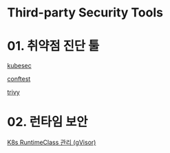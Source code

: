 # Third-party Security Tools

# 01. 취약점 진단 툴

[kubesec](https://www.notion.so/kubesec-51e4a23e2ab9496dadecbe445fa9a713?pvs=21)

[conftest](https://www.notion.so/conftest-0ea481bb7c28458ea84562edae4d6901?pvs=21)

[trivy](https://www.notion.so/trivy-2bd9e7d241df40dc84762b447986d3ee?pvs=21)

# 02. 런타임 보안

[K8s RuntimeClass 관리 (gVisor)](https://www.notion.so/K8s-RuntimeClass-gVisor-4af0138d1ce4469badcea353f132eea3?pvs=21)
